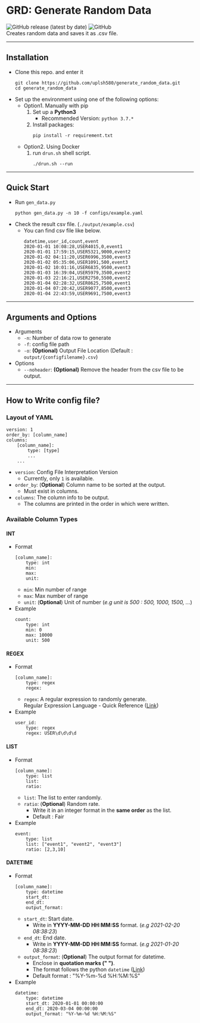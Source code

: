 # GRD: Generate Random Data
![GitHub release (latest by date)](https://img.shields.io/github/v/release/uplsh580/generate_random_data) 
![GitHub](https://img.shields.io/github/license/uplsh580/generate_random_data)
<br>
Creates random data and saves it as .csv file.
<hr>

## Installation
* Clone this repo. and enter it
    ```
    git clone https://github.com/uplsh580/generate_random_data.git
    cd generate_random_data
    ```
* Set up the environment using one of the following options:
    * Option1. Manually with pip
        1. Set up a **Python3** 
            * Recommended Version: `python 3.7.*`
        2. Install packages:
            ```
            pip install -r requirement.txt
            ```
    * Option2. Using Docker
        1. run `drun.sh` shell script.
            ```
            ./drun.sh --run
            ```
<hr>

## Quick Start
* Run `gen_data.py`
    ```
    python gen_data.py -n 10 -f configs/example.yaml
    ```
* Check the result csv file. (`./output/example.csv`) <br>
    * You can find csv file like below.
        ```
        datetime,user_id,count,event
        2020-01-01 10:08:28,USER4015,0,event1
        2020-01-01 17:59:15,USER5321,9000,event2
        2020-01-02 04:11:20,USER6996,3500,event3
        2020-01-02 05:35:06,USER1091,500,event3
        2020-01-02 10:01:16,USER6835,9500,event3
        2020-01-03 16:39:04,USER5979,3500,event2
        2020-01-03 22:16:21,USER2750,5500,event2
        2020-01-04 02:28:32,USER8625,7500,event1
        2020-01-04 07:20:42,USER9077,8500,event3
        2020-01-04 22:43:59,USER9691,7500,event3
        ```
<hr>

## Arguments and Options
* Arguments
    * `-n`: Number of data row to generate
    * `-f`: config file path
    * `-o`: **(Optional)** Output File Location (Default : `output/{configfilename}.csv`)
* Options
    * `--noheader`: **(Optional)** Remove the header from the csv file to be output.


<hr>

## How to Write config file?
### Layout of YAML
```
version: 1
order_by: [column_name]
columns:
    [column_name]:
        type: [type]
        ...
    ...
```
* `version`: Config File Interpretation Version 
    * Currently, only `1` is available.
* `order_by`: (**Optional**) Column name to be sorted at the output. 
    * Must exist in columns.
* `columns`: The column info to be output. 
    * The columns are printed in the order in which were written.

### Available Column Types
#### **INT**
* Format
    ```
    [column_name]:
        type: int
        min: 
        max:
        unit:
    ```
    * `min`: Min number of range
    * `max`: Max number of range
    * `unit`: (**Optional**) Unit of number (*e.g unit is 500 : 500, 1000, 1500, ...*)
* Example
    ```
    count:
        type: int
        min: 0
        max: 10000
        unit: 500
    ```
#### **REGEX**
* Format
    ```
    [column_name]:
        type: regex
        regex:
    ```
    * `regex`: A regular expression to randomly generate. <br>
    Regular Expression Language - Quick Reference ([Link](https://docs.microsoft.com/en-us/dotnet/standard/base-types/regular-expression-language-quick-reference))
* Example
    ```
    user_id:
        type: regex
        regex: USER\d\d\d\d
    ```
#### **LIST**
* Format
    ```
    [column_name]:
        type: list
        list:
        ratio:
    ```
    * `list`: The list to enter randomly.
    * `ratio`: (**Optional**) Random rate. 
        * Write it in an integer format in the **same order** as the list.
        * Default : Fair
* Example
    ```
    event:
        type: list
        list: ["event1", "event2", "event3"]
        ratio: [2,3,10]
    ```
#### **DATETIME**
* Format
    ```
    [column_name]:
        type: datetime
        start_dt:
        end_dt:
        output_format:
    ```
    * `start_dt`: Start date. 
        * Write in **YYYY-MM-DD HH:MM:SS** format. (*e.g 2021-02-20 08:38:23*)
    * `end_dt`: End date.
        * Write in **YYYY-MM-DD HH:MM:SS** format. (*e.g 2021-01-20 08:38:23*)
    * `output_format`: (**Optional**) The output format for datetime.
        * Enclose in **quotation marks (" ")**.
        * The format follows the python `datetime` ([Link](https://www.w3schools.com/python/python_datetime.asp))
        * Default format : "%Y-%m-%d %H:%M:%S"
* Example
    ```
    datetime:
        type: datetime
        start_dt: 2020-01-01 00:00:00
        end_dt: 2020-03-04 00:00:00
        output_format: "%Y-%m-%d %H:%M:%S"
    ```
